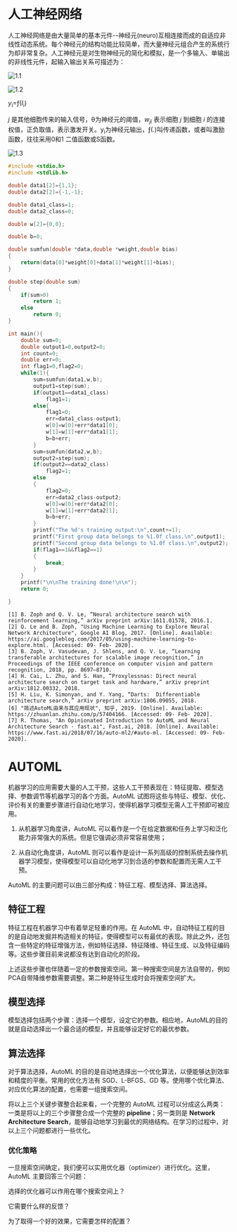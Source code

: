 # 人工神经网络
人工神经网络是由大量简单的基本元件--神经元(neuro)互相连接而成的自适应非线性动态系统。每个神经元的结构功能比较简单，而大量神经元组合产生的系统行为却非常复杂。人工神经元是对生物神经元的简化和模拟，是一个多输入、单输出的非线性元件，起输入输出关系可描述为：

![1.1](https://github.com/willhelm-nudt/photo/blob/master/f.png)

![1.2](https://github.com/willhelm-nudt/photo/blob/master/1.1.png)

_y_<sub>i</sub>=&fnof;(_I_<sub>_i_</sub>)

_j_ 是其他细胞传来的输入信号，θ为神经元的阈值，_w<sub>ji</sub>_ 表示细胞 _j_ 到细胞 _i_ 的连接权值，正负取值，表示激发开关。y<sub>i</sub>为神经元输出，&fnof;(.)叫传递函数，或者叫激励函数，往往采用0和1 二值函数或S函数。


![1.3](https://github.com/willhelm-nudt/photo/blob/master/sigmod.png)
```c
#include <stdio.h>
#include <stdlib.h>

double data1[2]={1,1};
double data2[2]={-1,-1};

double data1_class=1;
double data2_class=0;

double w[2]={0,0};

double b=0;

double sumfun(double *data,double *weight,double bias)
{
	return(data[0]*weight[0]+data[1]*weight[1]+bias);
}

double step(double sum)
{
	if(sum>0)
		return 1;
	else
		return 0;
}

int main(){
	double sum=0;
	double output1=0,output2=0;
	int count=0;
	double err=0;
	int flag1=0,flag2=0;
	while(1){
		sum=sumfun(data1,w,b);
		output1=step(sum);
		if(output1==data1_class)
			flag1=1;
		else{
			flag1=0;
			err=data1_class-output1;
			w[0]=w[0]+err*data1[0];
			w[1]=w[1]+err*data1[1];
			b=b+err;
		}
		sum=sumfun(data2,w,b);
		output2=step(sum);
		if(output2==data2_class)
			flag2=1;
		else
		{
			flag2=0;
			err=data2_class-output2;
			w[0]=w[0]+err*data2[0];
			w[1]=w[1]+err*data2[1];
			b=b+err;
		}
		printf("The %d's training output:\n",count+=1);
		printf("First group data belongs to %1.0f class.\n",output1);
		printf("Second group data belongs to %1.0f class.\n",output2);
		if(flag1==1&&flag2==1)
		{
			break;
		}
	}
	printf("\n\nThe training done!\n\n");
	return 0;

}
```
```
[1] B. Zoph and Q. V. Le, “Neural architecture search with reinforcement learning,” arXiv preprint arXiv:1611.01578, 2016.1. 
[2] Q. Le and B. Zoph, "Using Machine Learning to Explore Neural Network Architecture", Google AI Blog, 2017. [Online]. Available: https://ai.googleblog.com/2017/05/using-machine-learning-to-explore.html. [Accessed: 09- Feb- 2020]. 
[3] B. Zoph, V. Vasudevan, J. Shlens, and Q. V. Le, “Learning transferable architectures for scalable image recognition,” in Proceedings of the IEEE conference on computer vision and pattern recognition, 2018, pp. 8697–8710. 
[4] H. Cai, L. Zhu, and S. Han, “Proxylessnas: Direct neural architecture search on target task and hardware,” arXiv preprint arXiv:1812.00332, 2018. 
[5] H. Liu, K. Simonyan, and Y. Yang, “Darts:  Differentiable architecture search,” arXiv preprint arXiv:1806.09055, 2018. 
[6] "简述AutoML由来与其应用现状", 知乎, 2019. [Online]. Available: https://zhuanlan.zhihu.com/p/57404166. [Accessed: 09- Feb- 2020]. 
[7] R. Thomas, "An Opinionated Introduction to AutoML and Neural Architecture Search · fast.ai", Fast.ai, 2018. [Online]. Available: https://www.fast.ai/2018/07/16/auto-ml2/#auto-ml. [Accessed: 09- Feb- 2020]. 
```
# AUTOML

机器学习的应用需要大量的人工干预，这些人工干预表现在：特征提取、模型选择、参数调节等机器学习的各个方面。AutoML 试图将这些与特征、模型、优化、评价有关的重要步骤进行自动化地学习，使得机器学习模型无需人工干预即可被应用。

1. 从机器学习角度讲，AutoML 可以看作是一个在给定数据和任务上学习和泛化能力非常强大的系统。但是它强调必须非常容易使用；

2. 从自动化角度讲，AutoML 则可以看作是设计一系列高级的控制系统去操作机器学习模型，使得模型可以自动化地学习到合适的参数和配置而无需人工干预。 

AutoML 的主要问题可以由三部分构成：特征工程、模型选择、算法选择。

## 特征工程
特征工程在机器学习中有着举足轻重的作用。在 AutoML 中，自动特征工程的目的是自动地发掘并构造相关的特征，使得模型可以有最优的表现。除此之外，还包含一些特定的特征增强方法，例如特征选择、特征降维、特征生成、以及特征编码等。这些步骤目前来说都没有达到自动化的阶段。

上述这些步骤也伴随着一定的参数搜索空间。第一种搜索空间是方法自带的，例如PCA自带降维参数需要调整。第二种是特征生成时会将搜索空间扩大。

## 模型选择

模型选择包括两个步骤：选择一个模型，设定它的参数。相应地，AutoML的目的就是自动选择出一个最合适的模型，并且能够设定好它的最优参数。

## 算法选择

对于算法选择，AutoML 的目的是自动地选择出一个优化算法，以便能够达到效率和精度的平衡。常用的优化方法有 SGD、L-BFGS、GD 等。使用哪个优化算法、对应优化算法的配置，也需要一组搜索空间。

将以上三个关键步骤整合起来看，一个完整的 AutoML 过程可以分成这么两类：一类是将以上的三个步骤整合成一个完整的 **pipeline**；另一类则是 **Network Architecture Search**，能够自动地学习到最优的网络结构。在学习的过程中，对以上三个问题都进行一些优化。

### 优化策略

一旦搜索空间确定，我们便可以实用优化器（optimizer）进行优化。这里，AutoML 主要回答三个问题： 

选择的优化器可以作用在哪个搜索空间上？

它需要什么样的反馈？

为了取得一个好的效果，它需要怎样的配置？ 

